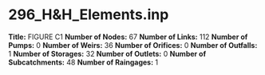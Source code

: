 # 296_H&H_Elements.inp
**Title:**  FIGURE C1
**Number of Nodes:** 67
**Number of Links:** 112
**Number of Pumps:** 0
**Number of Weirs:** 36
**Number of Orifices:** 0
**Number of Outfalls:** 1
**Number of Storages:** 32
**Number of Outlets:** 0
**Number of Subcatchments:** 48
**Number of Raingages:** 1
